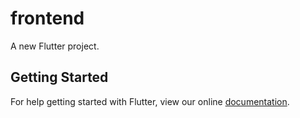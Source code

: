 # frontend

A new Flutter project.

## Getting Started

For help getting started with Flutter, view our online
[documentation](https://flutter.io/).
